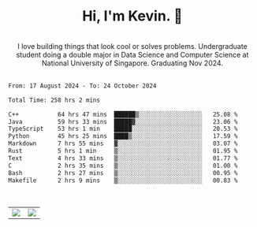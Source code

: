 <!--
**kevin-pek/kevin-pek** is a ✨ _special_ ✨ repository because its `README.md` (this file) appears on your GitHub profile.

Here are some ideas to get you started:

- 🔭 I’m currently working on ...
- 🌱 I’m currently learning ...
- 👯 I’m looking to collaborate on ...
- 🤔 I’m looking for help with ...
- 💬 Ask me about ...
- 📫 How to reach me: ...
- 😄 Pronouns: ...
- ⚡ Fun fact: ...
-->
<div align="center">
  <h1>Hi, I'm Kevin. 👋</h1>
  <br />
  I love building things that look cool or solves problems. Undergraduate student doing a double major in Data Science and Computer Science at National University of Singapore. Graduating Nov 2024.
</div>
<br />
<!--START_SECTION:waka-->

```txt
From: 17 August 2024 - To: 24 October 2024

Total Time: 258 hrs 2 mins

C++           64 hrs 47 mins  ██████▒░░░░░░░░░░░░░░░░░░   25.08 %
Java          59 hrs 33 mins  █████▓░░░░░░░░░░░░░░░░░░░   23.06 %
TypeScript    53 hrs 1 min    █████░░░░░░░░░░░░░░░░░░░░   20.53 %
Python        45 hrs 25 mins  ████▒░░░░░░░░░░░░░░░░░░░░   17.59 %
Markdown      7 hrs 55 mins   ▓░░░░░░░░░░░░░░░░░░░░░░░░   03.07 %
Rust          5 hrs 1 min     ▒░░░░░░░░░░░░░░░░░░░░░░░░   01.95 %
Text          4 hrs 33 mins   ▒░░░░░░░░░░░░░░░░░░░░░░░░   01.77 %
C             2 hrs 35 mins   ▒░░░░░░░░░░░░░░░░░░░░░░░░   01.00 %
Bash          2 hrs 27 mins   ▒░░░░░░░░░░░░░░░░░░░░░░░░   00.95 %
Makefile      2 hrs 9 mins    ▒░░░░░░░░░░░░░░░░░░░░░░░░   00.83 %
```

<!--END_SECTION:waka-->
<br />
<table width="100%">
  <tr>
    <td align="left" width="50%">
      <img src="https://github-readme-stats-kevin-pek.vercel.app/api?username=kevin-pek&include_all_commits=true&count_private=true&theme=rose_pine" />
    </td>
    <td align="right" width="50%">
      <img src="https://github-readme-stats-kevin-pek.vercel.app/api/top-langs?username=kevin-pek&langs_count=10&hide_progress=true&theme=rose_pine" />
    </td>
  </tr>
</table>
